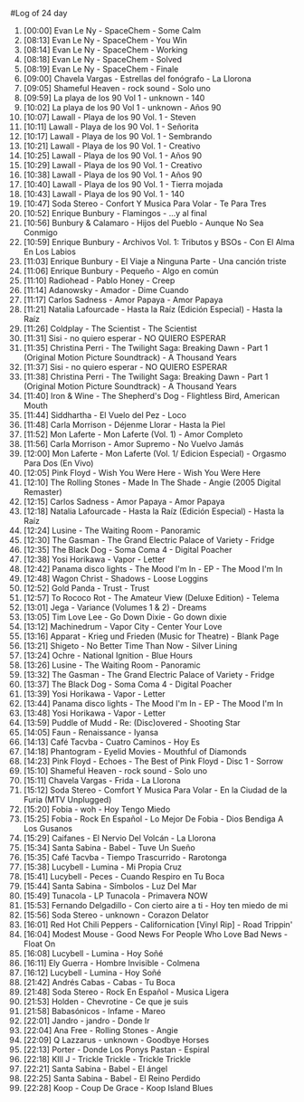 #Log of 24 day

1. [00:00] Evan Le Ny - SpaceChem - Some Calm
1. [08:13] Evan Le Ny - SpaceChem - You Win
1. [08:14] Evan Le Ny - SpaceChem - Working
1. [08:18] Evan Le Ny - SpaceChem - Solved
1. [08:19] Evan Le Ny - SpaceChem - Finale
1. [09:00] Chavela Vargas - Estrellas del fonógrafo - La Llorona
1. [09:05] Shameful Heaven - rock sound - Solo uno
1. [09:59] La playa de los 90 Vol 1 - unknown - 140
1. [10:02] La playa de los 90 Vol 1 - unknown - Años 90
1. [10:07] Lawall - Playa de los 90 Vol. 1 - Steven
1. [10:11] Lawall - Playa de los 90 Vol. 1 - Señorita
1. [10:17] Lawall - Playa de los 90 Vol. 1 - Sembrando
1. [10:21] Lawall - Playa de los 90 Vol. 1 - Creativo
1. [10:25] Lawall - Playa de los 90 Vol. 1 - Años 90
1. [10:29] Lawall - Playa de los 90 Vol. 1 - Creativo
1. [10:38] Lawall - Playa de los 90 Vol. 1 - Años 90
1. [10:40] Lawall - Playa de los 90 Vol. 1 - Tierra mojada
1. [10:43] Lawall - Playa de los 90 Vol. 1 - 140
1. [10:47] Soda Stereo - Confort Y Musica Para Volar - Te Para Tres
1. [10:52] Enrique Bunbury - Flamingos - ...y al final
1. [10:56] Bunbury & Calamaro - Hijos del Pueblo - Aunque No Sea Conmigo
1. [10:59] Enrique Bunbury - Archivos Vol. 1: Tributos y BSOs - Con El Alma En Los Labios
1. [11:03] Enrique Bunbury - El Viaje a Ninguna Parte - Una canción triste
1. [11:06] Enrique Bunbury - Pequeño - Algo en común
1. [11:10] Radiohead - Pablo Honey - Creep
1. [11:14] Adanowsky - Amador - Dime Cuando
1. [11:17] Carlos Sadness - Amor Papaya - Amor Papaya
1. [11:21] Natalia Lafourcade - Hasta la Raíz (Edición Especial) - Hasta la Raíz
1. [11:26] Coldplay - The Scientist - The Scientist
1. [11:31] Sisi - no quiero esperar - NO QUIERO ESPERAR
1. [11:35] Christina Perri - The Twilight Saga: Breaking Dawn - Part 1 (Original Motion Picture Soundtrack) - A Thousand Years
1. [11:37] Sisi - no quiero esperar - NO QUIERO ESPERAR
1. [11:38] Christina Perri - The Twilight Saga: Breaking Dawn - Part 1 (Original Motion Picture Soundtrack) - A Thousand Years
1. [11:40] Iron & Wine - The Shepherd's Dog - Flightless Bird, American Mouth
1. [11:44] Siddhartha - El Vuelo del Pez - Loco
1. [11:48] Carla Morrison - Déjenme Llorar - Hasta la Piel
1. [11:52] Mon Laferte - Mon Laferte (Vol. 1) - Amor Completo
1. [11:56] Carla Morrison - Amor Supremo - No Vuelvo Jamás
1. [12:00] Mon Laferte - Mon Laferte (Vol. 1/ Edicion Especial) - Orgasmo Para Dos (En Vivo)
1. [12:05] Pink Floyd - Wish You Were Here - Wish You Were Here
1. [12:10] The Rolling Stones - Made In The Shade - Angie (2005 Digital Remaster)
1. [12:15] Carlos Sadness - Amor Papaya - Amor Papaya
1. [12:18] Natalia Lafourcade - Hasta la Raíz (Edición Especial) - Hasta la Raíz
1. [12:24] Lusine - The Waiting Room - Panoramic
1. [12:30] The Gasman - The Grand Electric Palace of Variety - Fridge
1. [12:35] The Black Dog - Soma Coma 4 - Digital Poacher
1. [12:38] Yosi Horikawa - Vapor - Letter
1. [12:42] Panama disco lights - The Mood I'm In - EP - The Mood I'm In
1. [12:48] Wagon Christ - Shadows - Loose Loggins
1. [12:52] Gold Panda - Trust - Trust
1. [12:57] To Rococo Rot - The Amateur View (Deluxe Edition) - Telema
1. [13:01] Jega - Variance (Volumes 1 & 2) - Dreams
1. [13:05] Tim Love Lee - Go Down Dixie - Go down dixie
1. [13:12] Machinedrum - Vapor City - Center Your Love
1. [13:16] Apparat - Krieg und Frieden (Music for Theatre) - Blank Page
1. [13:21] Shigeto - No Better Time Than Now - Silver Lining
1. [13:24] Ochre - National Ignition - Blue Hours
1. [13:26] Lusine - The Waiting Room - Panoramic
1. [13:32] The Gasman - The Grand Electric Palace of Variety - Fridge
1. [13:37] The Black Dog - Soma Coma 4 - Digital Poacher
1. [13:39] Yosi Horikawa - Vapor - Letter
1. [13:44] Panama disco lights - The Mood I'm In - EP - The Mood I'm In
1. [13:48] Yosi Horikawa - Vapor - Letter
1. [13:59] Puddle of Mudd - Re: (Disc)overed - Shooting Star
1. [14:05] Faun - Renaissance - Iyansa
1. [14:13] Café Tacvba - Cuatro Caminos - Hoy Es
1. [14:18] Phantogram - Eyelid Movies - Mouthful of Diamonds
1. [14:23] Pink Floyd - Echoes - The Best of Pink Floyd - Disc 1 - Sorrow
1. [15:10] Shameful Heaven - rock sound - Solo uno
1. [15:11] Chavela Vargas - Frida - La Llorona
1. [15:12] Soda Stereo - Comfort Y Musica Para Volar - En la Ciudad de la Furia (MTV Unplugged)
1. [15:20] Fobia - woh - Hoy Tengo Miedo
1. [15:25] Fobia - Rock En Español - Lo Mejor De Fobia - Dios Bendiga A Los Gusanos
1. [15:29] Caifanes - El Nervio Del Volcán - La Llorona
1. [15:34] Santa Sabina - Babel - Tuve Un Sueño
1. [15:35] Café Tacvba - Tiempo Trascurrido - Rarotonga
1. [15:38] Lucybell - Lumina - Mi Propia Cruz
1. [15:41] Lucybell - Peces - Cuando Respiro en Tu Boca
1. [15:44] Santa Sabina - Símbolos - Luz Del Mar
1. [15:49] Tunacola - LP Tunacola - Primavera NOW
1. [15:53] Fernando Delgadillo - Con cierto aire a ti - Hoy ten miedo de mi
1. [15:56] Soda Stereo - unknown - Corazon Delator
1. [16:01] Red Hot Chili Peppers - Californication [Vinyl Rip] - Road Trippin'
1. [16:04] Modest Mouse - Good News For People Who Love Bad News - Float On
1. [16:08] Lucybell - Lumina - Hoy Soñé
1. [16:11] Ely Guerra - Hombre Invisible - Colmena
1. [16:12] Lucybell - Lumina - Hoy Soñé
1. [21:42] Andrés Cabas - Cabas - Tu Boca
1. [21:48] Soda Stereo - Rock En Español - Musica Ligera
1. [21:53] Holden - Chevrotine - Ce que je suis
1. [21:58] Babasónicos - Infame - Mareo
1. [22:01] Jandro - jandro - Donde Ir
1. [22:04] Ana Free - Rolling Stones - Angie
1. [22:09] Q Lazzarus - unknown - Goodbye Horses
1. [22:13] Porter - Donde Los Ponys Pastan - Espiral
1. [22:18] KIll J - Trickle Trickle - Trickle Trickle
1. [22:21] Santa Sabina - Babel - El ángel
1. [22:25] Santa Sabina - Babel - El Reino Perdido
1. [22:28] Koop - Coup De Grace - Koop Island Blues
